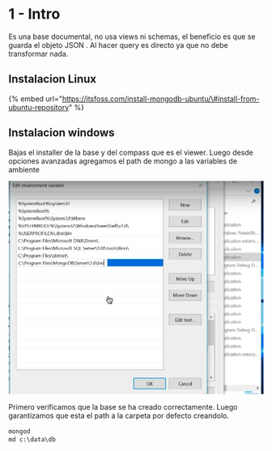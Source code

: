 # 1 - Intro

Es una base documental, no usa views ni schemas, el beneficio es que se guarda el objeto JSON . Al hacer query es directo ya que no debe transformar nada.

## Instalacion Linux

{% embed url="https://itsfoss.com/install-mongodb-ubuntu/\#install-from-ubuntu-repository" %}

## Instalacion windows

Bajas el installer de la base y del compass que es el viewer. Luego desde opciones avanzadas agregamos el path de mongo a las variables de ambiente

![](../../../.gitbook/assets/imagen%20%28463%29.png)

Primero verificamos que la base se ha creado correctamente. Luego garantizamos que esta el path a la carpeta por defecto creandolo.

```text
mongod
md c:\data\db
```



